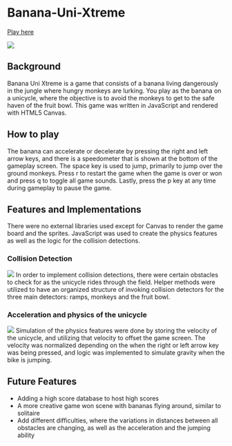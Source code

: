 # Banana-Uni-Xtreme

[Play here](www.michaelberman.io/Banana-Uni-Xtreme/)

![](https://i.imgur.com/lcAgEHY.png)

## Background
Banana Uni Xtreme is a game that consists of a banana living dangerously
in the jungle where hungry monkeys are lurking. You play as the banana
on a unicycle, where the objective is to avoid the monkeys to get to the
safe haven of the fruit bowl. This game was written in JavaScript and
rendered with HTML5 Canvas.

## How to play
The banana can accelerate or decelerate by pressing the right and left
arrow keys, and there is a speedometer that is shown at the bottom of
the gameplay screen. The space key is used to jump, primarily to jump
over the ground monkeys. Press r to restart the game when the game is
over or won and press q to toggle all game sounds. Lastly, press the p
key at any time during gameplay to pause the game.

## Features and Implementations
There were no external libraries used except for Canvas to render the
game board and the sprites. JavaScript was used to create the physics
features as well as the logic for the collision detections.

### Collision Detection

![](https://i.imgur.com/sa9tjcZ.png)
In order to implement collision detections, there were certain obstacles
to check for as the unicycle rides through the field. Helper methods were
utilized to have an organized structure of invoking collision detectors
for the three main detectors: ramps, monkeys and the fruit bowl.

### Acceleration and physics of the unicycle

![](https://i.imgur.com/RN3EC3E.png)
Simulation of the physics features were done by storing the velocity of
the unicycle, and utilizing that velocity to offset the game screen.
The velocity was normalized depending on the when the right or left arrow
key was being pressed, and logic was implemented to simulate gravity when
the bike is jumping.

## Future Features
* Adding a high score database to host high scores
* A more creative game won scene with bananas flying around, similar to
  solitaire
* Add different difficulties, where the variations in distances between
  all obstacles are changing, as well as the acceleration and the jumping
  ability
